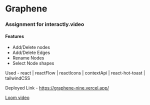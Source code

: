 # Graphene

### Assignment for interactly.video

#### Features 

* Add/Delete nodes 
* Add/Delete Edges
* Rename Nodes
* Select Node shapes


Used - react | reactFlow | reactIcons | contextApi | react-hot-toast | tailwindCSS

Deployed Link - https://graphene-nine.vercel.app/

[Loom video](https://www.loom.com/share/e466c22b0e744546858984a150f00224?sid=00259978-f1b0-4fc3-999f-fa0b14018e55)
